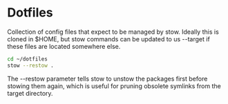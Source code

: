 # Dotfiles

Collection of config files that expect to be managed by stow.
Ideally this is cloned in $HOME, but stow commands can be updated to us --target if these files are located somewhere else.

```bash
cd ~/dotfiles
stow --restow . 
```

The --restow parameter tells stow to unstow the packages first before stowing them again, which is useful for pruning obsolete symlinks from the target directory.

